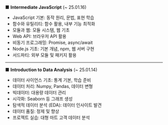 ■ **Intermediate JavaScript** (~ 25.01.16)  
- JavaScript 기본: 동작 원리, 문법, 표현 학습
- 함수와 유틸리티: 함수 활용, 내부 기능 최적화
- 모듈과 웹: 모듈 시스템, 웹 기초
- Web API: 브라우저 API 활용
- 비동기 프로그래밍: Promise, async/await
- Node.js 기초: 기본 개념, npm, 웹 서버 구현
- 서드파티: 외부 모듈 및 패키지 활용
  
---

■ **Introduction to Data Analysis** (~ 25.01.14)  
- 데이터 사이언스 기초: 통계 기본, 학습 준비
- 데이터 처리: Numpy, Pandas, 데이터 변형
- 빅데이터: 대용량 데이터 관리
- 시각화: Seaborn 등 그래프 생성
- 탐색적 데이터 분석 (EDA): 데이터 인사이트 발견
- 데이터 품질: 정제 및 향상
- 프로젝트 실습: 대형 마트 고객 데이터 분석
